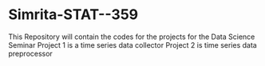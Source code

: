 # Simrita-STAT--359
This Repository will contain the codes for the projects for the Data Science Seminar
Project 1 is a time series data collector
Project 2 is time series data preprocessor
